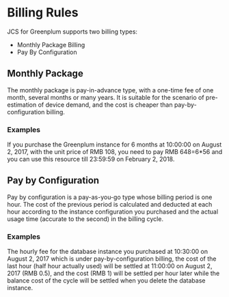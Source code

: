 # Billing Rules

JCS for Greenplum supports two billing types:

- Monthly Package Billing
- Pay By Configuration

## Monthly Package

The monthly package is pay-in-advance type, with a one-time fee of one month, several months or many years. It is suitable for the scenario of pre-estimation of device demand, and the cost is cheaper than pay-by-configuration billing.

### Examples

If you purchase the Greenplum instance for 6 months at 10:00:00 on August 2, 2017, with the unit price of RMB 108, you need to pay RMB 648=6*56 and you can use this resource till 23:59:59 on February 2, 2018.

## Pay by Configuration

Pay by configuration is a pay-as-you-go type whose billing period is one hour. The cost of the previous period is calculated and deducted at each hour according to the instance configuration you purchased and the actual usage time (accurate to the second) in the billing cycle.

### Examples

The hourly fee for the database instance you purchased at 10:30:00 on August 2, 2017 which is under pay-by-configuration billing, the cost of the last hour (half hour actually used) will be settled at 11:00:00 on August 2, 2017 (RMB 0.5), and the cost (RMB 1) will be settled per hour later while the balance cost of the cycle will be settled when you delete the database instance.
